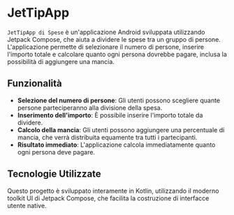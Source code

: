 # JetTipApp

`JetTipApp di Spese` è un'applicazione Android sviluppata utilizzando Jetpack Compose, che aiuta a dividere le spese tra un gruppo di persone.
L'applicazione permette di selezionare il numero di persone, inserire l'importo totale e calcolare quanto ogni persona dovrebbe pagare, inclusa la possibilità di aggiungere una mancia.

## Funzionalità

- **Selezione del numero di persone**: Gli utenti possono scegliere quante persone parteciperanno alla divisione della spesa.
- **Inserimento dell'importo**: È possibile inserire l'importo totale da dividere.
- **Calcolo della mancia**: Gli utenti possono aggiungere una percentuale di mancia, che verrà distribuita equamente tra tutti i partecipanti.
- **Risultato immediato**: L'applicazione calcola immediatamente quanto ogni persona deve pagare.

## Tecnologie Utilizzate

Questo progetto è sviluppato interamente in Kotlin, utilizzando il moderno toolkit UI di Jetpack Compose, che facilita la costruzione di interfacce utente native.
